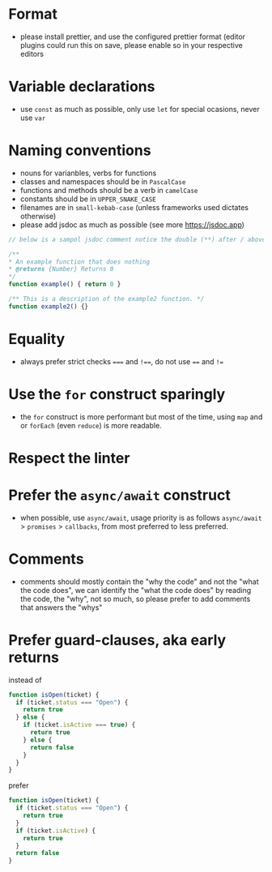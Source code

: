# Format

- please install prettier, and use the configured prettier format (editor plugins could run this on save, please enable so in your respective editors

# Variable declarations
- use `const` as much as possible, only use `let` for special ocasions, never use `var`

# Naming conventions
- nouns for varianbles, verbs for functions
- classes and namespaces should be in `PascalCase`
- functions and methods should be a verb in `camelCase`
- constants should be in `UPPER_SNAKE_CASE`
- filenames are in `small-kebab-case` (unless frameworks used dictates otherwise)
- please add jsdoc as much as possible (see more https://jsdoc.app)
```js
// below is a sampol jsdoc comment notice the double (**) after / above

/**
* An example function that does nothing
* @returns {Number} Returns 0
*/
function example() { return 0 }

/** This is a description of the example2 function. */
function example2() {}
```
# Equality
- always prefer strict checks `===` and `!==`, do not use `==` and `!=`

# Use the `for` construct sparingly
- the `for` construct is more performant but most of the time, using `map` and or `forEach` (even `reduce`) is more readable.

# Respect the linter

# Prefer the `async/await` construct
- when possible, use `async/await`, usage priority is as follows `async/await` > `promises` > `callbacks`, from most preferred to less preferred.

# Comments
- comments should mostly contain the "why the code" and not the "what the code does", we can identify the "what the code does" by reading the code, the "why", not so much, so please prefer to add comments that answers the "whys"

# Prefer guard-clauses, aka early returns
instead of
```js
function isOpen(ticket) {
  if (ticket.status === "Open") {
    return true
  } else {
    if (ticket.isActive === true) {
      return true
    } else {
      return false
    }
  }
}
```
prefer
```js
function isOpen(ticket) {
  if (ticket.status === "Open") {
    return true
  }
  if (ticket.isActive) {
    return true
  }
  return false
}
```
